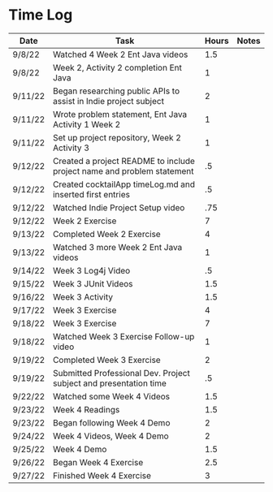 # Time Log

| Date | Task | Hours | Notes|
|------|------|-------|------|
| 9/8/22 | Watched 4 Week 2 Ent Java videos | 1.5 |
| 9/8/22 | Week 2, Activity 2 completion Ent Java  | 1 |
| 9/11/22 | Began researching public APIs to assist in Indie project subject | 2 |
| 9/11/22 | Wrote problem statement, Ent Java Activity 1 Week 2 | 1 | |
| 9/11/22 | Set up project repository, Week 2 Activity 3| 1  |   | 
| 9/12/22 | Created a project README to include project name and problem statement| .5 | |
| 9/12/22 | Created cocktailApp timeLog.md and inserted first entries | .5 | |
| 9/12/22 | Watched Indie Project Setup video | .75 | |
| 9/12/22 | Week 2 Exercise | 7 | |
| 9/13/22 | Completed Week 2 Exercise | 4 | |
| 9/13/22 | Watched 3 more Week 2 Ent Java videos | 1 | |
| 9/14/22 | Week 3 Log4j Video | .5 | |
| 9/15/22 | Week 3 JUnit Videos | 1.5 | |
| 9/16/22 | Week 3 Activity | 1.5 | |
| 9/17/22 | Week 3 Exercise | 4 | |
| 9/18/22 | Week 3 Exercise | 7 | |
| 9/18/22 | Watched Week 3 Exercise Follow-up video | 1 | |
| 9/19/22 | Completed Week 3 Exercise | 2 | |
| 9/19/22 | Submitted Professional Dev. Project subject and presentation time | .5 | |
| 9/22/22 | Watched some Week 4 Videos | 1.5 | |
| 9/23/22 | Week 4 Readings | 1.5 | |
| 9/23/22 | Began following Week 4 Demo | 2 | |
| 9/24/22 | Week 4 Videos, Week 4 Demo | 2 | |
| 9/25/22 | Week 4 Demo | 1.5 | |
| 9/26/22 | Began Week 4 Exercise | 2.5 | |
| 9/27/22 | Finished Week 4 Exercise | 3 | |
